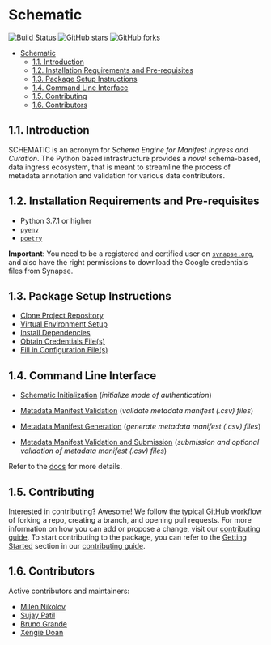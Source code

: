 # Schematic
[![Build Status](https://img.shields.io/endpoint.svg?url=https%3A%2F%2Factions-badge.atrox.dev%2FSage-Bionetworks%2Fschematic%2Fbadge%3Fref%3Ddevelop&style=flat)](https://actions-badge.atrox.dev/Sage-Bionetworks/schematic/goto?ref=develop) [![GitHub stars](https://img.shields.io/github/stars/Sage-Bionetworks/schematic)](https://github.com/Sage-Bionetworks/schematic/stargazers) [![GitHub forks](https://img.shields.io/github/forks/Sage-Bionetworks/schematic)](https://github.com/Sage-Bionetworks/schematic/network)

- [Schematic](#schematic)
  - [1.1. Introduction](#11-introduction)
  - [1.2. Installation Requirements and Pre-requisites](#12-installation-requirements-and-pre-requisites)
  - [1.3. Package Setup Instructions](#13-package-setup-instructions)
  - [1.4. Command Line Interface](#14-command-line-interface)
  - [1.5. Contributing](#15-contributing)
  - [1.6. Contributors](#16-contributors)

## 1.1. Introduction

SCHEMATIC is an acronym for _Schema Engine for Manifest Ingress and Curation_. The Python based infrastructure provides a _novel_ schema-based, data ingress ecosystem, that is meant to streamline the process of metadata annotation and validation for various data contributors.

## 1.2. Installation Requirements and Pre-requisites

* Python 3.7.1 or higher
* [`pyenv`](https://github.com/pyenv/pyenv)
* [`poetry`](https://github.com/python-poetry/poetry)


**Important**: You need to be a registered and certified user on [`synapse.org`](https://www.synapse.org/), and also have the right permissions to download the Google credentials files from Synapse.

## 1.3. Package Setup Instructions

* [Clone Project Repository](https://sage-schematic.readthedocs.io/en/develop/README.html#clone-project-repository)
* [Virtual Environment Setup](https://sage-schematic.readthedocs.io/en/develop/README.html#virtual-environment-setup)
* [Install Dependencies](https://sage-schematic.readthedocs.io/en/develop/README.html#install-dependencies)
* [Obtain Credentials File(s)](https://sage-schematic.readthedocs.io/en/develop/README.html#obtain-credentials-file-s)
* [Fill in Configuration File(s)](https://sage-schematic.readthedocs.io/en/develop/README.html#fill-in-configuration-file-s)


## 1.4. Command Line Interface

* [Schematic Initialization](https://sage-schematic.readthedocs.io/en/develop/cli_reference.html#schematic-init) (_initialize mode of authentication_)

* [Metadata Manifest Validation](https://sage-schematic.readthedocs.io/en/develop/cli_reference.html#schematic-model-validate) (_validate metadata manifest (.csv) files_)

* [Metadata Manifest Generation](https://sage-schematic.readthedocs.io/en/develop/cli_reference.html#schematic-manifest-get) (_generate metadata manifest (.csv) files_)

* [Metadata Manifest Validation and Submission](https://sage-schematic.readthedocs.io/en/develop/cli_reference.html#schematic-model-submit) (_submission and optional validation of metadata manifest (.csv) files_)

Refer to the [docs](https://github.com/Sage-Bionetworks/schematic/tree/develop/docs/md/details.md) for more details.

## 1.5. Contributing

Interested in contributing? Awesome! We follow the typical [GitHub workflow](https://guides.github.com/introduction/flow/) of forking a repo, creating a branch, and opening pull requests. For more information on how you can add or propose a change, visit our [contributing guide](CONTRIBUTION.md). To start contributing to the package, you can refer to the [Getting Started](CONTRIBUTION.md#getting-started) section in our [contributing guide](CONTRIBUTION.md).

## 1.6. Contributors

Active contributors and maintainers:

- [Milen Nikolov](https://github.com/milen-sage)
- [Sujay Patil](https://github.com/sujaypatil96)
- [Bruno Grande](https://github.com/BrunoGrandePhD)
- [Xengie Doan](https://github.com/xdoan)
